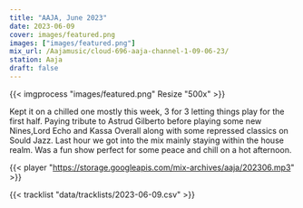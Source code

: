 ```yaml
---
title: "AAJA, June 2023"
date: 2023-06-09
cover: images/featured.png
images: ["images/featured.png"]
mix_url: /Aajamusic/cloud-696-aaja-channel-1-09-06-23/
station: Aaja
draft: false
---
```


{{< imgprocess "images/featured.png" Resize "500x" >}}

Kept it on a chilled one mostly this week, 3 for 3 letting things play for the first half. Paying tribute to Astrud Gilberto before playing some new Nines,Lord Echo and Kassa Overall along with 
some repressed classics on Sould Jazz. Last hour we got into the mix mainly staying within the house realm. Was a fun show perfect for some peace and chill on a hot afternoon.

{{< player "https://storage.googleapis.com/mix-archives/aaja/202306.mp3" >}}
 
{{< tracklist "data/tracklists/2023-06-09.csv" >}}
